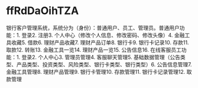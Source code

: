 # ffRdDaOihTZA
银行客户管理系统，系统分为（身份）：普通用户、员工、管理员。普通用户功能：1. 登录2. 注册3. 个人中心（修改个人信息、修改密码、修改头像）4. 金融工具收藏5. 借款6. 理财产品收藏7. 理财产品订单8. 银行卡9. 银行卡记录10. 存款11. 取款12. 转账13. 金融工具一览14. 理财产品一览15. 公告信息16. 在线客服员工功能：1. 登录2. 个人中心3. 管理员管理4. 客服聊天管理5. 基础数据管理（公告类型、产品类型、投资类型、风险类型、银行卡类型、银行类型）6. 公告信息管理7. 金融工具管理8. 理财产品管理9. 银行卡管理10. 存款管理11. 银行卡记录管理12. 取款管理
